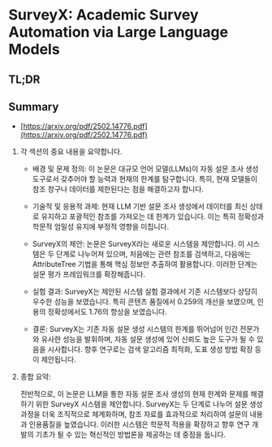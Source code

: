 # SurveyX: Academic Survey Automation via Large Language Models
## TL;DR
## Summary
- [https://arxiv.org/pdf/2502.14776.pdf](https://arxiv.org/pdf/2502.14776.pdf)

1. 각 섹션의 중요 내용을 요약합니다.

   - 배경 및 문제 정의: 이 논문은 대규모 언어 모델(LLMs)이 자동 설문 조사 생성 도구로서 갖추어야 할 능력과 현재의 한계를 탐구합니다. 특히, 현재 모델들이 참조 창구나 데이터를 제한된다는 점을 해결하고자 합니다.

   - 기술적 및 응용적 과제: 현재 LLM 기반 설문 조사 생성에서 데이터를 최신 상태로 유지하고 포괄적인 참조를 가져오는 데 한계가 있습니다. 이는 특히 정확성과 학문적 엄밀성 유지에 부정적 영향을 미칩니다.

   - SurveyX의 제안: 논문은 SurveyX라는 새로운 시스템을 제안합니다. 이 시스템은 두 단계로 나누어져 있으며, 처음에는 관련 참조를 검색하고, 다음에는 AttributeTree 기법을 통해 핵심 정보만 추출하여 활용합니다. 이러한 단계는 설문 평가 프레임워크를 확장해줍니다.

   - 실험 결과: SurveyX는 제안된 시스템 실험 결과에서 기존 시스템보다 상당히 우수한 성능을 보였습니다. 특히 콘텐츠 품질에서 0.259의 개선을 보였으며, 인용의 정확성에서도 1.76의 향상을 보였습니다.

   - 결론: SurveyX는 기존 자동 설문 생성 시스템의 한계를 뛰어넘어 인간 전문가와 유사한 성능을 발휘하며, 자동 설문 생성에 있어 신뢰도 높은 도구가 될 수 있음을 시사합니다. 향후 연구로는 검색 알고리즘 최적화, 도표 생성 방법 확장 등이 제안됩니다.

2. 종합 요약:

   전반적으로, 이 논문은 LLM을 통한 자동 설문 조사 생성의 현재 한계와 문제를 해결하기 위한 SurveyX 시스템을 제안합니다. SurveyX는 두 단계로 나누어 설문 생성 과정을 더욱 조직적으로 체계화하며, 참조 자료를 효과적으로 처리하여 설문의 내용과 인용품질을 높였습니다. 이러한 시스템은 학문적 적용을 확장하고 향후 연구 개발의 기초가 될 수 있는 혁신적인 방법론을 제공하는 데 중점을 둡니다.